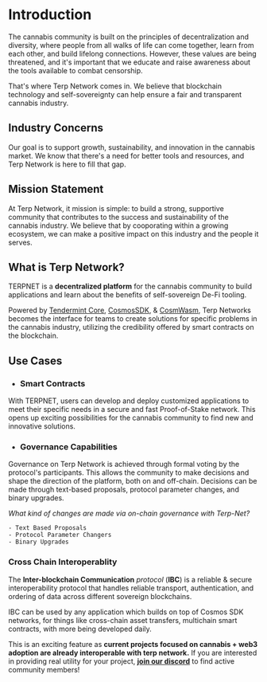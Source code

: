 # Introduction

The cannabis community is built on the principles of decentralization and diversity, where people from all walks of life can come together, learn from each other, and build lifelong connections. However, these values are being threatened, and it's important that we educate and raise awareness about the tools available to combat censorship.

That's where Terp Network comes in. We believe that blockchain technology and self-sovereignty can help ensure a fair and transparent cannabis industry.

## Industry Concerns

Our goal is to support growth, sustainability, and innovation in the cannabis market. We know that there's a need for better tools and resources, and Terp Network is here to fill that gap.

## Mission Statement

At Terp Network, it mission is simple: to build a strong, supportive community that contributes to the success and sustainability of the cannabis industry. We believe that by cooporating within a growing ecosystem, we can make a positive impact on this industry and the people it serves.


##  What is Terp Network?

TERPNET  is a **decentralized platform** for the cannabis community to build applications and learn about the benefits of self-sovereign De-Fi tooling. 

 Powered by [Tendermint Core](https://tendermint.com/), [CosmosSDK](https://docs.cosmos.network/), & [CosmWasm](https://cosmwasm.com/), Terp Networks becomes the interface for teams to create solutions for specific problems in the cannabis industry, utilizing the credibility offered by smart contracts on the blockchain.

## Use Cases 

- ### Smart Contracts 
With TERPNET, users can develop and deploy customized applications to meet their specific needs in a secure and fast Proof-of-Stake network. This opens up exciting possibilities for the cannabis community to find new and innovative solutions.

- ### Governance Capabilities
Governance on Terp Network is achieved through formal voting by the protocol's participants. This allows the community to make decisions and shape the direction of the platform, both on and off-chain. Decisions can be made through text-based proposals, protocol parameter changes, and binary upgrades.


*What kind of changes are made via on-chain governance with Terp-Net?* 

    - Text Based Proposals
    - Protocol Parameter Changers
    - Binary Upgrades

### Cross Chain Interoperablity

The **Inter-blockchain Communication** *protocol* (**IBC**) is a reliable & secure interoperability protocol that handles reliable transport, authentication, and ordering of data across different sovereign blockchains.

IBC can be used by any application which builds on top of Cosmos SDK networks, for things like cross-chain asset transfers, multichain smart contracts, with more being developed daily. 

This is an exciting feature as **current projects focused on cannabis + web3 adoption are already interoperable with terp network.** If you are interested in providing real utility for your project, [**join our discord**](https://discord.gg/SYEjMwAac7) to find active community members! 